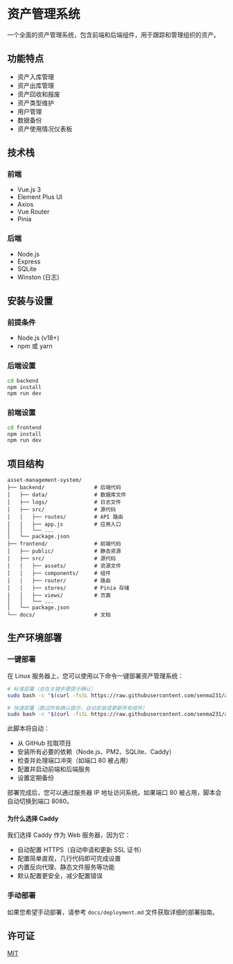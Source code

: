 # 资产管理系统

一个全面的资产管理系统，包含前端和后端组件，用于跟踪和管理组织的资产。

## 功能特点

- 资产入库管理
- 资产出库管理
- 资产回收和报废
- 资产类型维护
- 用户管理
- 数据备份
- 资产使用情况仪表板

## 技术栈

### 前端
- Vue.js 3
- Element Plus UI
- Axios
- Vue Router
- Pinia

### 后端
- Node.js
- Express
- SQLite
- Winston (日志)

## 安装与设置

### 前提条件
- Node.js (v18+)
- npm 或 yarn

### 后端设置
```bash
cd backend
npm install
npm run dev
```

### 前端设置
```bash
cd frontend
npm install
npm run dev
```

## 项目结构

```
asset-management-system/
├── backend/                # 后端代码
│   ├── data/               # 数据库文件
│   ├── logs/               # 日志文件
│   ├── src/                # 源代码
│   │   ├── routes/         # API 路由
│   │   ├── app.js          # 应用入口
│   │   └── ...
│   └── package.json
├── frontend/               # 前端代码
│   ├── public/             # 静态资源
│   ├── src/                # 源代码
│   │   ├── assets/         # 资源文件
│   │   ├── components/     # 组件
│   │   ├── router/         # 路由
│   │   ├── stores/         # Pinia 存储
│   │   ├── views/          # 页面
│   │   └── ...
│   └── package.json
└── docs/                   # 文档
```

## 生产环境部署

### 一键部署

在 Linux 服务器上，您可以使用以下命令一键部署资产管理系统：

```bash
# 标准部署（会在关键步骤提示确认）
sudo bash -c "$(curl -fsSL https://raw.githubusercontent.com/senma231/ams/master/deploy.sh)"

# 快速部署（跳过所有确认提示，自动安装或更新所有组件）
sudo bash -c "$(curl -fsSL https://raw.githubusercontent.com/senma231/ams/master/deploy.sh)" -q
```

此脚本将自动：
- 从 GitHub 拉取项目
- 安装所有必要的依赖（Node.js、PM2、SQLite、Caddy）
- 检查并处理端口冲突（如端口 80 被占用）
- 配置并启动前端和后端服务
- 设置定期备份

部署完成后，您可以通过服务器 IP 地址访问系统。如果端口 80 被占用，脚本会自动切换到端口 8080。

#### 为什么选择 Caddy

我们选择 Caddy 作为 Web 服务器，因为它：
- 自动配置 HTTPS（自动申请和更新 SSL 证书）
- 配置简单直观，几行代码即可完成设置
- 内置反向代理、静态文件服务等功能
- 默认配置更安全，减少配置错误

### 手动部署

如果您希望手动部署，请参考 `docs/deployment.md` 文件获取详细的部署指南。

## 许可证

[MIT](LICENSE)
